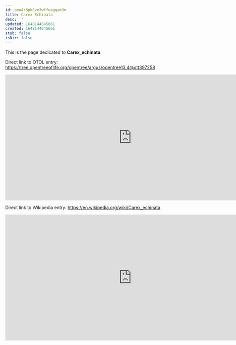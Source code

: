 ```yaml
---
id: peu4r8pk8ve3wffuaggam3m
title: Carex Echinata
desc: ''
updated: 1648144045661
created: 1648144045661
stub: false
isDir: false
---
```

This is the page dedicated to **Carex_echinata**


Direct link to OTOL entry: https://tree.opentreeoflife.org/opentree/argus/opentree13.4@ott397258



<html>
    <body>
    <iframe src="https://tree.opentreeoflife.org/opentree/argus/opentree13.4@ott397258"
    width="800" height="400" frameborder="0" allowfullscreen> </iframe>
    </body>
</html>
    


Direct link to Wikipedia entry: https://en.wikipedia.org/wiki/Carex_echinata



<html>
    <body>
    <iframe src="https://en.wikipedia.org/wiki/Carex_echinata"
    width="800" height="400" frameborder="0" allowfullscreen> </iframe>
    </body>
</html>
    
